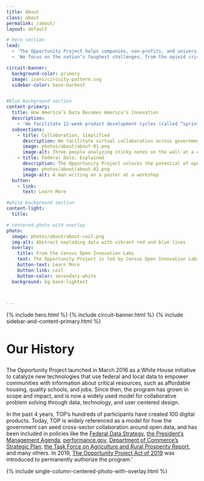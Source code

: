 ```yaml
---
title: About
class: about
permalink: /about/
layout: default

# hero section
lead:
  - 'The Opportunity Project helps companies, non-profits, and universities turn federal open data into new technologies that solve real-world problems for people across the country.'
  - 'We focus on the nation’s toughest challenges, from the opioid crisis and disaster relief to improving STEM education and strengthening the workforce. To date, 100 consumer-facing digital products have been created, using open data to serve families, businesses and communities nationwide.'

circuit-banner:
  background-color: primary
  image: icons/circuity-pattern.svg
  sidebar-color: base-darkest


#blue background section
content-primary:
  title: How America’s Data Becomes America’s Innovation
  description:
    - 'We facilitate 12-week product development cycles (called “sprints”) that pull together innovators from every sector. Tech teams join a sprint to build data-powered solutions to critical problems facing the public. Then, we match them with subject-matter experts, who offer valuable information and feedback. '
  subsections:
    - title: Collaboration, Simplified
      description: We facilitate virtual collaboration across government, industry, and communities. In our sprints, cross-sector expertise is only an email, chat room, or call away.
      image: photos/about/about-01.png
      image-alt: Three people analyzing sticky notes on the wall at a workshop
    - title: Federal Data, Explained
      description: The Opportunity Project unlocks the potential of open data. We help teams find, understand, and integrate government data into products that provide value and help solve important problems.
      image: photos/about/about-02.png
      image-alt: A man writing on a poster at a workshop
  button:
    - link:
      text: Learn More

#white background section
content-light:
  title: 

# centered photo with overlay
photo:
  image: photos/about/about-coil.png
  img-alt: Abstract exploding data with vibrant red and blue lines
  overlay:
    title: From the Census Open Innovation Labs
    text: The Opportunity Project is led by Census Open Innovation Labs (COIL) at the U.S. Census Bureau. We’re a nimble, startup-like team with a portfolio of initiatives that are setting a new standard for open innovation in the federal government.
    button-text: Learn More
    button-link: coil
    button-color: secondary-white
  background: bg-base-lightest



---
```


{% include hero.html %}
{% include circuit-banner.html %}
{% include sidebar-and-content-primary.html %}

<section class="bg-base-lightest">
  <section class="usa-section grid-container bg-white">
    <div class="grid-row grid-gap">
      <div class="desktop:grid-col-3 tablet:grid-col-3 grid-offset-1">
          <h2 style="font-size:32px;" class="padding-right-3 margin-top-0 line-height-sans-3">Our History</h2>
      </div>
      <div class="desktop:grid-col-7 tablet:grid-col-6 border-top border-base-lighter">
      <p>The Opportunity Project launched in March 2016 as a White House initiative to catalyze new technologies that use federal and local data to empower communities with information about critical resources, such as affordable housing, quality schools, and jobs. Since then, the program has grown in scope and impact, and is now a widely used model for collaborative problem solving through data, technology, and user centered design.
      </p>
      <p>
        In the past 4 years, TOP’s hundreds of participants have created 100 digital products. Today, TOP is widely referenced as a model for how the government can seed cross-sector collaboration around open data, and has been included in policies like the <a href="https://strategy.data.gov/" class="text-bold text-black opacity-80">Federal Data Strategy</a>, <a href="https://www.whitehouse.gov/omb/management/pma/" class="text-bold text-black opacity-80">the President’s Management Agenda</a>, <a href="https://performance.gov" class="text-bold text-black opacity-80">performance.gov</a>,  <a href="https://www.commerce.gov/about/strategic-plan" class="text-bold text-black opacity-80">Department of Commerce’s Strategic Plan</a>, <a href="https://www.usda.gov/sites/default/files/documents/rural-prosperity-report.pdf" class="text-bold text-black opacity-80">the Task Force on Agriculture and Rural Prosperity Report</a>, and many others. In 2019, <a href="{{site.top-bill}}" class="text-bold text-black opacity-80">The Opportunity Project Act of 2019</a> was introduced to permanently authorize the program.'</p>
      </div>
    </div>
  </section>
</section>
{% include single-column-centered-photo-with-overlay.html %}
